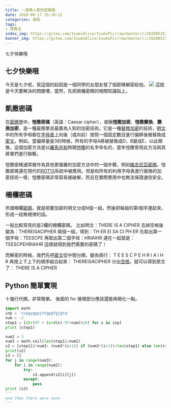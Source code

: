 ```yaml
---
title: 一道情人節的密碼題
date: 2018-08-17 19:18:12
categories: 技術
tags: 
- 演算法
index_img: https://gitee.com/IsumiAlice/IsumiPic/raw/master///20200515204644.jpg
banner_img: https://gitee.com/IsumiAlice/IsumiPic/raw/master///20200515204644.jpg
---
```

七夕快樂哦
<!-- more -->
## 七夕快樂哦
今天是七夕呢，寫這個的起因是一個同學的女朋友發了個密碼解密給他。
![](https://raw.githubusercontent.com/IsumiAlice/IsumiPic/master/20200410231059.jpg)
這就是今天要解決的問題嘍，當然，先把兩種密碼的相關知識貼上。


## 凱撒密碼
在[密碼學](https://zh.wikipedia.org/wiki/%E5%AF%86%E7%A0%81%E5%AD%A6 "密碼學")中，**愷撒密碼**（英語：Caesar cipher），或稱**愷撒加密**、**愷撒變換**、**變換加密**，是一種最簡單且最廣為人知的加密技術。它是一種[替換加密](https://zh.wikipedia.org/wiki/%E6%9B%BF%E6%8D%A2%E5%BC%8F%E5%AF%86%E7%A0%81 "替換式密碼")的技術，[明文](https://zh.wikipedia.org/wiki/%E6%98%8E%E6%96%87 "明文")中的所有字母都在[字母表](https://zh.wikipedia.org/wiki/%E5%AD%97%E6%AF%8D%E8%A1%A8 "字母表")上向後（或向前）按照一個固定數目進行偏移後被替換成[密文](https://zh.wikipedia.org/wiki/%E5%AF%86%E6%96%87 "密文")。例如，當偏移量是3的時候，所有的字母A將被替換成D，B變成E，以此類推。這個加密方法是以[羅馬共和](https://zh.wikipedia.org/wiki/%E7%BE%85%E9%A6%AC%E5%85%B1%E5%92%8C "羅馬共和")時期[愷撒](https://zh.wikipedia.org/wiki/%E6%81%BA%E6%92%92 "愷撒")的名字命名的，當年愷撒曾用此方法與其將軍們進行聯繫。

愷撒密碼通常被作為其他更複雜的加密方法中的一個步驟，例如[維吉尼亞密碼](https://zh.wikipedia.org/wiki/%E7%BB%B4%E5%90%89%E5%B0%BC%E4%BA%9A%E5%AF%86%E7%A0%81 "維吉尼亞密碼")。愷撒密碼還在現代的[ROT13](https://zh.wikipedia.org/wiki/ROT13 "ROT13")系統中被應用。但是和所有的利用字母表進行替換的加密技術一樣，愷撒密碼非常容易被破解，而且在實際應用中也無法保證通信安全。

## 柵欄密碼
所謂柵欄[密碼](https://www.itsfun.com.tw/%E5%AF%86%E7%A2%BC/wiki-8783265-8437835)，就是把要加密的明文分成N個一組，然後把每組的第i個字連起來，形成一段無規律的話。

一般比較常見的是2欄的棚欄密碼。
比如明文：THERE IS A CIPHER
去掉空格後變為：THEREISACIPHER
兩個一組，得到：TH ER EI SA CI PH ER
先取出第一個字母：TEESCPE
再取出第二個字母：HRIAIHR
連在一起就是：TEESCPEHRIAIHR
這樣就得到我們需要的密碼了！

而解密的時候，我們先吧[密文](https://www.itsfun.com.tw/%E5%AF%86%E6%96%87/wiki-4343875-4728655)從中間分開，變為兩行：
T E E S C P E
H R I A I H R
再按上下上下的順序組合起來：
THEREISACIPHER
分出[空格](https://www.itsfun.com.tw/%E7%A9%BA%E6%A0%BC/wiki-1130465-5262045)，就可以得到原文了：
THERE IS A CIPHER

## Python 簡單實現
十幾行代碼，非常簡單。
後面的 for 循環部分應該還能再簡化一點。
```python
import math
inp = 'cvpgygppjvtgpgfgjgtq'
num = -2
step1 = [chr(97 + (ord(x)-97+num)%26) for x in inp]
print (step1)

num2 = 3
num3 = math.ceil(len(step1)/num2)
s2 = [step1[i*num3: (num3*(i+1)) if (num3*(i+1))<len(step1) else len(step1)] for i in range(num2)]
print(s2)
s3 = []
for j in range(num3):
    for i in range(num2):
        try:
            s3.append(s2[i][j])
        except:
            pass
print (s3)
'''
and then there were none
'''
```